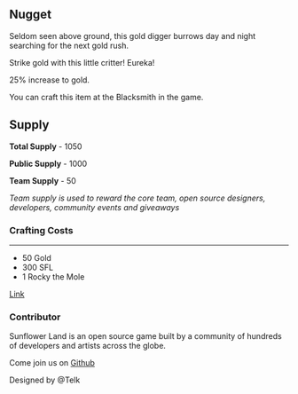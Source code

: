 ## Nugget

Seldom seen above ground, this gold digger burrows day and night searching for the next gold rush.

Strike gold with this little critter! Eureka!

25% increase to gold.

You can craft this item at the Blacksmith in the game.

## Supply

**Total Supply** - 1050

**Public Supply** - 1000

**Team Supply** - 50

_Team supply is used to reward the core team, open source designers, developers, community events and giveaways_

### Crafting Costs

---

- 50 Gold
- 300 SFL
- 1 Rocky the Mole

[Link](https://docs.sunflower-land.com/crafting-guide)

### Contributor

Sunflower Land is an open source game built by a community of hundreds of developers and artists across the globe.

Come join us on [Github](https://github.com/sunflower-land/sunflower-land)

Designed by @Telk
